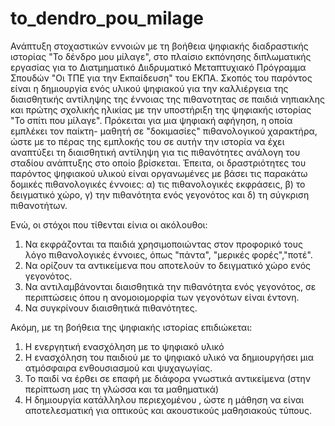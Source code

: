 # to_dendro_pou_milage
Ανάπτυξη στοχαστικών εννοιών με τη βοήθεια ψηφιακής διαδραστικής ιστορίας "Το δένδρο μου μίλαγε", στο πλαίσιο εκπόνησης διπλωματικής εργασίας για το Διατμηματικό Διιδρυματικό Μεταπτυχιακό Πρόγραμμα Σπουδών "Οι ΤΠΕ για την Εκπαίδευση" του ΕΚΠΑ. 
Σκοπός του παρόντος είναι η δημιουργία ενός υλικού ψηφιακού για την καλλιέργεια της διαισθητικής αντίληψης της έννοιας της πιθανοτητας σε παιδιά νηπιακλης και πρώτης σχολικής ηλικίας με την υποστήριξη της ψηφιακής ιστορίας "Το σπίτι που μίλαγε". Πρόκειται για μια ψηφιακή αφήγηση, η οποία εμπλέκει τον παίκτη- μαθητή σε "δοκιμασίες" πιθανολογικού χαρακτήρα, ώστε με το πέρας της εμπλοκής του σε αυτήν την ιστορία να έχει αναπτύξει τη διαισθητική αντίληψη για τις πιθανότητες ανάλογη του σταδίου ανάπτυξης στο οποίο βρίσκεται. Έπειτα, οι δραστριότητες του παρόντος ψηφιακού υλικού είναι οργανωμένες με βάσει τις παρακάτω δομικές πιθανολογικές έννοιες: α) τις πιθανολογικές εκφράσεις, β) το δειγματικό χώρο, γ) την πιθανότητα ενός γεγονότος και δ) τη σύγκριση πιθανοτήτων.

Ενώ, οι  στόχοι που τίθενται είνια οι ακόλουθοι:
1. Να εκφράζονται τα παιδιά χρησιμοποιώντας στον προφορικό τους λόγο πιθανολογικές έννοιες, όπως "πάντα", "μερικές φορές","ποτέ".
2. Να ορίζουν τα αντικείμενα που αποτελούν το δειγματικό χώρο ενός γεγονότος.
3. Να αντιλαμβάνονται διαισθητικά την πιθανότητα ενός γεγονότος, σε περιπτώσεις όπου η ανομοιομορφία των γεγονότων είναι έντονη.
4. Να συγκρίνουν διαισθητικά πιθανότητες.

Ακόμη, με τη βοήθεια της ψηφιακής ιστορίας επιδιώκεται:
1. Η ενεργητική ενασχόληση με το ψηφιακό υλικό
2. Η ενασχόληση του παιδιού με το ψηφιακό υλικό να δημιουργήσει μια ατμόσφαιρα ενθουσιασμού και ψυχαγωγίας.
3. Το παιδί να έρθει σε επαφή με διάφορα γνωστικά αντικείμενα (στην περίπτωση μας τη γλώσσα και τα μαθηματικά)
4. Η δημιουργία κατάλληλου περιεχομένου , ώστε η μάθηση να είναι αποτελεσματική για οπτικούς και ακουστικούς μαθησιακούς τύπους.
